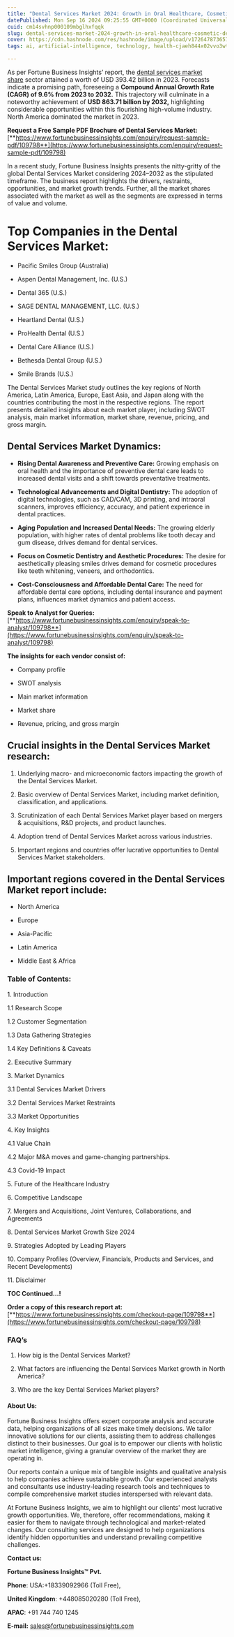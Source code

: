 ```yaml
---
title: "Dental Services Market 2024: Growth in Oral Healthcare, Cosmetic Dentistry, and Dental Practices"
datePublished: Mon Sep 16 2024 09:25:55 GMT+0000 (Coordinated Universal Time)
cuid: cm14svhnp000109mbglhxfqqk
slug: dental-services-market-2024-growth-in-oral-healthcare-cosmetic-dentistry-and-dental-practices
cover: https://cdn.hashnode.com/res/hashnode/image/upload/v1726478736573/b0475be9-8e76-43a8-be1a-51d6b9fba4df.png
tags: ai, artificial-intelligence, technology, health-cjaeh844x02vvo3wtj5r2s75q, healthcare

---
```


As per Fortune Business Insights’ report, the [dental services market share](https://www.fortunebusinessinsights.com/dental-services-market-109798) sector attained a worth of USD 393.42 billion in 2023. Forecasts indicate a promising path, foreseeing a **Compound Annual Growth Rate (CAGR) of 9.6% from 2023 to 2032.** This trajectory will culminate in a noteworthy achievement of **USD 863.71 billion by 2032,** highlighting considerable opportunities within this flourishing high-volume industry. North America dominated the market in 2023.

**Request a Free Sample PDF Brochure of Dental Services Market:** [**https://www.fortunebusinessinsights.com/enquiry/request-sample-pdf/109798**](https://www.fortunebusinessinsights.com/enquiry/request-sample-pdf/109798)

In a recent study, Fortune Business Insights presents the nitty-gritty of the global Dental Services Market considering 2024–2032 as the stipulated timeframe. The business report highlights the drivers, restraints, opportunities, and market growth trends. Further, all the market shares associated with the market as well as the segments are expressed in terms of value and volume.

# **Top Companies in the Dental Services Market:**

* Pacific Smiles Group (Australia)
    
* Aspen Dental Management, Inc. (U.S.)
    
* Dental 365 (U.S.)
    
* SAGE DENTAL MANAGEMENT, LLC. (U.S.)
    
* Heartland Dental (U.S.)
    
* ProHealth Dental (U.S.)
    
* Dental Care Alliance (U.S.)
    
* Bethesda Dental Group (U.S.)
    
* Smile Brands (U.S.)
    

The Dental Services Market study outlines the key regions of North America, Latin America, Europe, East Asia, and Japan along with the countries contributing the most in the respective regions. The report presents detailed insights about each market player, including SWOT analysis, main market information, market share, revenue, pricing, and gross margin.

## Dental Services Market **Dynamics**:

* **Rising Dental Awareness and Preventive Care:** Growing emphasis on oral health and the importance of preventive dental care leads to increased dental visits and a shift towards preventative treatments.
    
* **Technological Advancements and Digital Dentistry:** The adoption of digital technologies, such as CAD/CAM, 3D printing, and intraoral scanners, improves efficiency, accuracy, and patient experience in dental practices.
    
* **Aging Population and Increased Dental Needs:** The growing elderly population, with higher rates of dental problems like tooth decay and gum disease, drives demand for dental services.
    
* **Focus on Cosmetic Dentistry and Aesthetic Procedures:** The desire for aesthetically pleasing smiles drives demand for cosmetic procedures like teeth whitening, veneers, and orthodontics.
    
* **Cost-Consciousness and Affordable Dental Care:** The need for affordable dental care options, including dental insurance and payment plans, influences market dynamics and patient access.
    

**Speak to Analyst for Queries:** [**https://www.fortunebusinessinsights.com/enquiry/speak-to-analyst/109798**](https://www.fortunebusinessinsights.com/enquiry/speak-to-analyst/109798)

**The insights for each vendor consist of:**

* Company profile
    
* SWOT analysis
    
* Main market information
    
* Market share
    
* Revenue, pricing, and gross margin
    

## **Crucial insights in the Dental Services Market research:**

1. Underlying macro- and microeconomic factors impacting the growth of the Dental Services Market.
    
2. Basic overview of Dental Services Market, including market definition, classification, and applications.
    
3. Scrutinization of each Dental Services Market player based on mergers & acquisitions, R&D projects, and product launches.
    
4. Adoption trend of Dental Services Market across various industries.
    
5. Important regions and countries offer lucrative opportunities to Dental Services Market stakeholders.
    

## **Important regions covered in the Dental Services Market report include:**

* North America
    
* Europe
    
* Asia-Pacific
    
* Latin America
    
* Middle East & Africa
    

### **Table of Contents:**

1\. Introduction

1.1 Research Scope

1.2 Customer Segmentation

1.3 Data Gathering Strategies

1.4 Key Definitions & Caveats

2\. Executive Summary

3\. Market Dynamics

3.1 Dental Services Market Drivers

3.2 Dental Services Market Restraints

3.3 Market Opportunities

4\. Key Insights

4.1 Value Chain

4.2 Major M&A moves and game-changing partnerships.

4.3 Covid-19 Impact

5\. Future of the Healthcare Industry

6\. Competitive Landscape

7\. Mergers and Acquisitions, Joint Ventures, Collaborations, and Agreements

8\. Dental Services Market Growth Size 2024

9\. Strategies Adopted by Leading Players

10\. Company Profiles (Overview, Financials, Products and Services, and Recent Developments)

11\. Disclaimer

**TOC Continued…!**

**Order a copy of this research report at:** [**https://www.fortunebusinessinsights.com/checkout-page/109798**](https://www.fortunebusinessinsights.com/checkout-page/109798)

### **FAQ’s**

1. How big is the Dental Services Market?
    
2. What factors are influencing the Dental Services Market growth in North America?
    
3. Who are the key Dental Services Market players?
    

#### **About Us:**

Fortune Business Insights offers expert corporate analysis and accurate data, helping organizations of all sizes make timely decisions. We tailor innovative solutions for our clients, assisting them to address challenges distinct to their businesses. Our goal is to empower our clients with holistic market intelligence, giving a granular overview of the market they are operating in.

Our reports contain a unique mix of tangible insights and qualitative analysis to help companies achieve sustainable growth. Our experienced analysts and consultants use industry-leading research tools and techniques to compile comprehensive market studies interspersed with relevant data.

At Fortune Business Insights, we aim to highlight our clients' most lucrative growth opportunities. We, therefore, offer recommendations, making it easier for them to navigate through technological and market-related changes. Our consulting services are designed to help organizations identify hidden opportunities and understand prevailing competitive challenges.

**Contact us:**

**Fortune Business Insights™ Pvt.**

**Phone**: USA:+18339092966 (Toll Free),

**United Kingdom**: +448085020280 (Toll Free),

**APAC**: +91 744 740 1245

**E-mail:** [sales@fortunebusinessinsights.com](mailto:sales@fortunebusinessinsights.com)